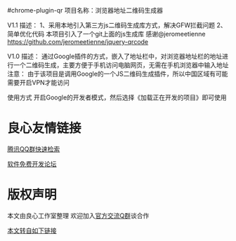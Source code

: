 #chrome-plugin-qr
项目名称：浏览器地址二维码生成器

V1.1
描述：
1、采用本地引入第三方js二维码生成库方式，解决GFW拦截问题
2、简单优化代码
本项目引入了一个git上面的js生成库
感谢@jeromeetienne  https://github.com/jeromeetienne/jquery-qrcode


V1.0
描述：
通过Google插件的方式，嵌入了地址栏中，对浏览器地址栏的地址进行一个二维码生成，主要方便于手机访问电脑网页，无需在手机浏览器中输入地址
注意：
由于该项目是调用Google的一个JS二维码生成插件，所以中国区域有可能需要开启VPN才能访问


使用方式
开启Google的开发者模式，然后选择《加载正在开发的项目》即可使用


 # 良心友情链接

[腾讯QQ群快速检索](http://u.720life.cn/s/8cf73f7c)

[软件免费开发论坛](http://u.720life.cn/s/bbb01dc0)

# 版权声明 

本文由良心工作室整理 欢迎加入[官方交流Q群](https://u.720life.cn/s/f2316816)谈合作

[本文转自如下链接](http://u.720life.cn/g/2e71d0f0a5c601172267ba20d3a43c6e8964438ee02d3772b52b4c990392b9a41aaacb69ebb7bc5089f4fa10d46a5425391f6be791209a969f0d1268c40f73d7)